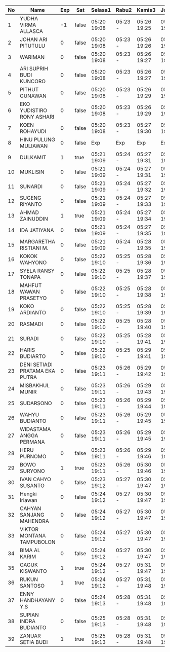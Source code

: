 | No | Name | Exp | Sat | Selasa1 | Rabu2 | Kamis3 | Jumat4 | Sabtu5 |
|-----|-----|-----|-----|-----|-----|-----|-----|-----|
| 1 | YUDHA VIRMA ALLASCA | -1 | false | 05:20 19:08 | 05:23 - | 05:26 19:25 | 05:24 19:12 | -- |
| 2 | JOHAN ARI PITUTULU | 0 | false | 05:20 19:08 | 05:23 - | 05:26 19:26 | 05:24 19:12 | -- |
| 3 | WARIMAN | 0 | false | 05:20 19:08 | 05:23 - | 05:26 19:27 | 05:24 19:12 | -- |
| 4 | ARI SUPRIH BUDI KUNCORO | 0 | false | 05:20 19:08 | 05:23 - | 05:26 19:27 | 05:24 19:12 | -- |
| 5 | PITHUT GUNAWAN | 0 | false | 05:20 19:08 | 05:23 - | 05:26 19:29 | 05:24 19:12 | -- |
| 6 | EKO YUDISTIRO RONY ASHARI | 0 | false | 05:20 19:08 | 05:23 - | 05:26 19:29 | 05:24 19:12 | -- |
| 7 | KOEN ROHAYUDI | 0 | false | 05:20 19:08 | 05:23 - | 05:27 19:30 | 05:25 19:12 | -- |
| 8 | HINU PULUNG MULIAWAN | 0 | false | Exp | Exp | Exp | Exp | Exp |
| 9 | DULKAMIT | 1 | true | 05:21 19:09 | 05:24 - | 05:27 19:31 | 05:25 19:13 | 05:21 - |
| 10 | MUKLISIN | 0 | false | 05:21 19:09 | 05:24 - | 05:27 19:31 | 05:25 19:13 | -- |
| 11 | SUNARDI | 0 | false | 05:21 19:09 | 05:24 - | 05:27 19:32 | 05:25 19:13 | -- |
| 12 | SUGENG RIYANTO | 0 | false | 05:21 19:09 | 05:24 - | 05:27 19:33 | 05:25 19:13 | -- |
| 13 | AHMAD ZAINUDDIN | 1 | true | 05:21 19:09 | 05:24 - | 05:27 19:34 | 05:25 19:13 | 05:21 - |
| 14 | IDA JATIYANA | 0 | false | 05:21 19:09 | 05:24 - | 05:27 19:35 | 05:26 19:13 | -- |
| 15 | MARGARETHA RISTIANI M. | 0 | false | 05:21 19:09 | 05:24 - | 05:28 19:35 | 05:26 19:13 | -- |
| 16 | KOKOK WAHYONO | 0 | false | 05:22 19:10 | 05:25 - | 05:28 19:36 | 05:26 19:14 | -- |
| 17 | SYELA RANSY TONAPA | 0 | false | 05:22 19:10 | 05:25 - | 05:28 19:37 | 05:26 19:14 | -- |
| 18 | MAHFUT WAWAN PRASETYO | 0 | false | 05:22 19:10 | 05:25 - | 05:28 19:38 | 05:26 19:14 | -- |
| 19 | KOKO ARDIANTO | 0 | false | 05:22 19:10 | 05:25 - | 05:28 19:39 | 05:26 19:14 | -- |
| 20 | RASMADI | 0 | false | 05:22 19:10 | 05:25 - | 05:28 19:40 | 05:27 19:14 | -- |
| 21 | SURADI | 0 | false | 05:22 19:10 | 05:25 - | 05:28 19:41 | 05:27 19:15 | -- |
| 22 | HARIS BUDIARTO | 0 | false | 05:22 19:10 | 05:25 - | 05:29 19:41 | 05:27 19:15 | -- |
| 23 | DENI SETIADI PRATAMA EKA PUTRA | 0 | false | 05:23 19:11 | 05:26 - | 05:29 19:42 | 05:27 19:15 | -- |
| 24 | MISBAKHUL MUNIR | 0 | false | 05:23 19:11 | 05:26 - | 05:29 19:43 | 05:27 19:15 | -- |
| 25 | SUDARSONO | 0 | false | 05:23 19:11 | 05:26 - | 05:29 19:44 | 05:27 19:15 | -- |
| 26 | WAHYU BUDIANTO | 0 | false | 05:23 19:11 | 05:26 - | 05:29 19:45 | 05:28 19:15 | -- |
| 27 | WIDASTAMA ANGGA PERMANA | 0 | false | 05:23 19:11 | 05:26 - | 05:29 19:45 | 05:28 19:15 | -- |
| 28 | HERU PURNOMO | 0 | false | 05:23 19:11 | 05:26 - | 05:29 19:46 | 05:28 19:16 | -- |
| 29 | BOWO SURYONO | 1 | true | 05:23 19:11 | 05:26 - | 05:30 19:46 | 05:28 19:16 | 05:21 - |
| 30 | IVAN CAHYO SUSANTO | 0 | false | 05:23 19:12 | 05:27 - | 05:30 19:47 | 05:28 19:16 | -- |
| 31 | Hengki Iriawan | 0 | false | 05:24 19:12 | 05:27 - | 05:30 19:47 | 05:29 19:16 | -- |
| 32 | CAHYAN SANJANG MAHENDRA | 0 | false | 05:24 19:12 | 05:27 - | 05:30 19:47 | 05:29 19:16 | -- |
| 33 | VIKTOR MONTANA TAMPUBOLON | 0 | false | 05:24 19:12 | 05:27 - | 05:30 19:47 | 05:29 19:16 | -- |
| 34 | BIMA AL KARIM | 0 | false | 05:24 19:12 | 05:27 - | 05:30 19:47 | 05:29 19:17 | -- |
| 35 | GAGUK KISWANTO | 1 | true | 05:24 19:12 | 05:27 - | 05:31 19:47 | 05:29 19:17 | 05:21 - |
| 36 | RUKUN SANTOSO | 1 | true | 05:24 19:12 | 05:27 - | 05:31 19:48 | 05:29 19:17 | 05:21 - |
| 37 | ENNY HANDHAYANY Y.S | 0 | false | 05:24 19:13 | 05:28 - | 05:31 19:48 | 05:29 19:17 | -- |
| 38 | SUPIAN INDRA BUDIANTO | 0 | false | 05:25 19:13 | 05:28 - | 05:31 19:48 | 05:30 19:17 | -- |
| 39 | ZANUAR SETIA BUDI | 1 | true | 05:25 19:13 | 05:28 - | 05:31 19:48 | 05:30 19:17 | 05:21 - |
